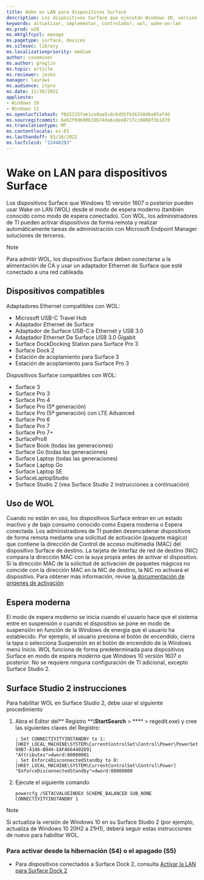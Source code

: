 ```yaml
---
title: Wake on LAN para dispositivos Surface
description: Los dispositivos Surface que ejecutan Windows 10, versión 1607 o posterior y usan un adaptador Ethernet de Surface para conectarse a una red cableada pueden Wake on LAN (WOL) desde el modo de espera moderno.
keywords: actualizar, implementar, controlador, wol, wake-on-lan
ms.prod: w10
ms.mktglfcycl: manage
ms.pagetype: surface, devices
ms.sitesec: library
ms.localizationpriority: medium
author: coveminer
ms.author: greglin
ms.topic: article
ms.reviewer: jesko
manager: laurawi
ms.audience: itpro
ms.date: 11/30/2021
appliesto:
- Windows 10
- Windows 11
ms.openlocfilehash: f0d2215fae1ce8aa5cdc6d55fb36158d6a95af4d
ms.sourcegitcommit: beb2f9db90b19b74da6cdee8717cc0888f3b1d70
ms.translationtype: MT
ms.contentlocale: es-ES
ms.lasthandoff: 03/16/2022
ms.locfileid: "12448293"
---
```

# <a name="wake-on-lan-for-surface-devices"></a>Wake on LAN para dispositivos Surface 

Los dispositivos Surface que Windows 10 versión 1607 o posterior pueden usar Wake on LAN (WOL) desde el modo de espera moderno (también conocido como modo de espera conectado). Con WOL, los administradores de TI pueden activar dispositivos de forma remota y realizar automáticamente tareas de administración con Microsoft Endpoint Manager soluciones de terceros.

>[!NOTE]
>Para admitir WOL, los dispositivos Surface deben conectarse a la alimentación de CA y usar un adaptador Ethernet de Surface que esté conectado a una red cableada.

## <a name="supported-devices"></a>Dispositivos compatibles

Adaptadores Ethernet compatibles con WOL:

- Microsoft USB-C Travel Hub
- Adaptador Ethernet de Surface
- Adaptador de Surface USB-C a Ethernet y USB 3.0
- Adaptador Ethernet De Surface USB 3.0 Gigabit 
- Surface DockDocking Station para Surface Pro 3 
- Surface Dock 2
- Estación de acoplamiento para Surface 3
- Estación de acoplamiento para Surface Pro 3 

Dispositivos Surface compatibles con WOL:

- Surface 3
- Surface Pro 3
- Surface Pro 4
- Surface Pro (5ª generación)
- Surface Pro (5ª generación) con LTE Advanced
- Surface Pro 6
- Surface Pro 7
- Surface Pro 7+
- SurfacePro8
- Surface Book (todas las generaciones)
- Surface Go (todas las generaciones)
- Surface Laptop (todas las generaciones)
- Surface Laptop Go
- Surface Laptop SE
- SurfaceLaptopStudio
- Surface Studio 2 (vea Surface Studio 2 instrucciones a continuación)


## <a name="using-wol"></a>Uso de WOL 

Cuando no están en uso, los dispositivos Surface entran en un estado inactivo y de bajo consumo conocido como Espera moderna o Espera conectada. Los administradores de TI pueden desencadenar dispositivos de forma remota mediante una solicitud de activación (paquete mágico) que contiene la dirección de Control de acceso multimedia (MAC) del dispositivo Surface de destino. La tarjeta de interfaz de red de destino (NIC) compara la dirección MAC con la suya propia antes de activar el dispositivo. Si la dirección MAC de la solicitud de activación de paquetes mágicos no coincide con la dirección MAC en la NIC de destino, la NIC no activará el dispositivo. Para obtener más información, revise [la documentación de orígenes de activación](/windows-hardware/design/device-experiences/modern-standby-wake-sources)

## <a name="modern-standby"></a>Espera moderna

El modo de espera moderno se inicia cuando el usuario hace que el sistema entre en suspensión o cuando el dispositivo se pone en modo de suspensión en función de la Windows de energía que el usuario ha establecido. Por ejemplo, el usuario presiona el botón de encendido, cierra la tapa o selecciona Suspensión en el botón de encendido de la Windows menú Inicio. WOL funciona de forma predeterminada para dispositivos Surface en modo de espera moderno que Windows 10 versión 1607 o posterior. No se requiere ninguna configuración de TI adicional, excepto Surface Studio 2.

## <a name="surface-studio-2-instructions"></a>Surface Studio 2 instrucciones

Para habilitar WOL en Surface Studio 2, debe usar el siguiente procedimiento

1. Abra el Editor del** Registro **(**StartSearch** > **** > regedit.exe) y cree las siguientes claves del Registro:

   ```console
   ; Set CONNECTIVITYINSTANDBY to 1:
   [HKEY_LOCAL_MACHINE\SYSTEM\CurrentControlSet\Control\Power\PowerSettings\F15576E8-98B7-4186-B944-EAFA664402D9]
   "Attributes"=dword:00000001
   ; Set EnforceDisconnectedStandby to 0:
   [HKEY_LOCAL_MACHINE\SYSTEM\CurrentControlSet\Control\Power]
   "EnforceDisconnectedStandby"=dword:00000000
   ```

2. Ejecute el siguiente comando

    ```powercfg /SETACVALUEINDEX SCHEME_BALANCED SUB_NONE CONNECTIVITYINSTANDBY 1```

> [!NOTE]
> Si actualiza la versión de Windows 10 en su Surface Studio 2 (por ejemplo, actualiza de Windows 10 20H2 a 21H1), deberá seguir estas instrucciones de nuevo para habilitar WOL.


### <a name="to-wake-from-hibernation-s4-or-shutdown-s5"></a>Para activar desde la hibernación (S4) o el apagado (S5) 

- Para dispositivos conectados a Surface Dock 2, consulta [Activar la LAN para Surface Dock 2](wake-on-lan-surface-dock2.md)
